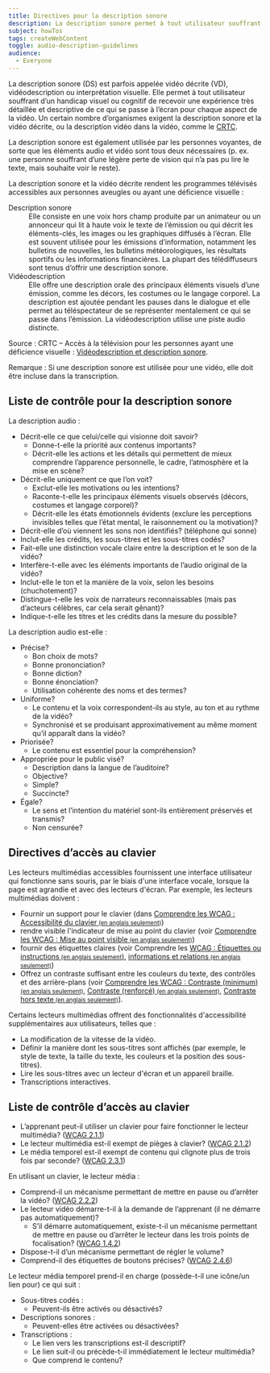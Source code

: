 ```yaml
---
title: Directives pour la description sonore
description: La description sonore permet à tout utilisateur souffrant d’un handicap visuel ou cognitif de recevoir une expérience très détaillée et descriptive de ce qui se passe à l’écran pour chaque aspect de la vidéo.
subject: howTos
tags: createWebContent
toggle: audio-description-guidelines
audience:
  - Everyone
---
```


La description sonore (DS) est parfois appelée vidéo décrite (VD), vidéodescription ou interprétation visuelle. Elle permet à tout utilisateur souffrant d’un handicap visuel ou cognitif de recevoir une expérience très détaillée et descriptive de ce qui se passe à l’écran pour chaque aspect de la vidéo. Un certain nombre d’organismes exigent la description sonore et la vidéo décrite, ou la description vidéo dans la vidéo, comme le [CRTC](https://crtc.gc.ca/fra/info_sht/b322.htm).

La description sonore est également utilisée par les personnes voyantes, de sorte que les éléments audio et vidéo sont tous deux nécessaires (p. ex. une personne souffrant d’une légère perte de vision qui n’a pas pu lire le texte, mais souhaite voir le reste).

La description sonore et la vidéo décrite rendent les programmes télévisés accessibles aux personnes aveugles ou ayant une déficience visuelle :

<dl>
<dt>Description sonore</dt>
<dd>Elle consiste en une voix hors champ produite par un animateur ou un annonceur qui lit à haute voix le texte de l’émission ou qui décrit les éléments-clés, les images ou les graphiques diffusés à l’écran. Elle est souvent utilisée pour les émissions d’information, notamment les bulletins de nouvelles, les bulletins météorologiques, les résultats sportifs ou les informations financières. La plupart des télédiffuseurs sont tenus d’offrir une description sonore.</dd>
<dt>Vidéodescription</dt>
<dd>Elle offre une description orale des principaux éléments visuels d’une émission, comme les décors, les costumes ou le langage corporel. La description est ajoutée pendant les pauses dans le dialogue et elle permet au téléspectateur de se représenter mentalement ce qui se passe dans l’émission. La vidéodescription utilise une piste audio distincte.</dd>
</dl>

Source : CRTC – Accès à la télévision pour les personnes ayant une déficience visuelle : [Vidéodescription et description sonore](https://crtc.gc.ca/fra/info_sht/b322.htm).

Remarque : Si une description sonore est utilisée pour une vidéo, elle doit être incluse dans la transcription.

## Liste de contrôle pour la description sonore

La description audio :

- Décrit-elle ce que celui/celle qui visionne doit savoir?
  - Donne-t-elle la priorité aux contenus importants?
  - Décrit-elle les actions et les détails qui permettent de mieux comprendre l’apparence personnelle, le cadre, l’atmosphère et la mise en scène?
- Décrit-elle uniquement ce que l’on voit?
  - Exclut-elle les motivations ou les intentions?
  - Raconte-t-elle les principaux éléments visuels observés (décors, costumes et langage corporel)?
  - Décrit-elle les états émotionnels évidents (exclure les perceptions invisibles telles que l’état mental, le raisonnement ou la motivation)?
- Décrit-elle d’où viennent les sons non identifiés? (téléphone qui sonne)
- Inclut-elle les crédits, les sous-titres et les sous-titres codés?
- Fait-elle une distinction vocale claire entre la description et le son de la vidéo?
- Interfère-t-elle avec les éléments importants de l’audio original de la vidéo?
- Inclut-elle le ton et la manière de la voix, selon les besoins (chuchotement)?
- Distingue-t-elle les voix de narrateurs reconnaissables (mais pas d’acteurs célèbres, car cela serait gênant)?
- Indique-t-elle les titres et les crédits dans la mesure du possible?

La description audio est-elle :

- Précise?
  - Bon choix de mots?
  - Bonne prononciation?
  - Bonne diction?
  - Bonne énonciation?
  - Utilisation cohérente des noms et des termes?
- Uniforme?
  - Le contenu et la voix correspondent-ils au style, au ton et au rythme de la vidéo?
  - Synchronisé et se produisant approximativement au même moment qu’il apparaît dans la vidéo?
- Priorisée?
  - Le contenu est essentiel pour la compréhension?
- Appropriée pour le public visé?
  - Description dans la langue de l’auditoire?
  - Objective?
  - Simple?
  - Succincte?
- Égale?
  - Le sens et l’intention du matériel sont-ils entièrement préservés et transmis?
  - Non censurée?

## Directives d’accès au clavier

Les lecteurs multimédias accessibles fournissent une interface utilisateur qui fonctionne sans souris, par le biais d'une interface vocale, lorsque la page est agrandie et avec des lecteurs d'écran. Par exemple, les lecteurs multimédias doivent :

- Fournir un support pour le clavier (dans <a href="https://www.w3.org/WAI/WCAG21/Understanding/keyboard-accessible" hreflang="en">Comprendre les WCAG : Accessibilité du clavier<small> (en anglais seulement)</small></a>)
- rendre visible l'indicateur de mise au point du clavier (voir <a href="https://www.w3.org/WAI/WCAG21/Understanding/focus-visible" hreflang="en">Comprendre les WCAG : Mise au point visible<small> (en anglais seulement)</small></a>)
- fournir des étiquettes claires (voir Comprendre les <a href="https://www.w3.org/WAI/WCAG21/Understanding/labels-or-instructions" hreflang="en">WCAG : Étiquettes ou instructions<small> (en anglais seulement</small>)</a>, <a href="https://www.w3.org/WAI/WCAG21/Understanding/info-and-relationships" hreflang="en">informations et relations<small> (en anglais seulement)</small></a>)
- Offrez un contraste suffisant entre les couleurs du texte, des contrôles et des arrière-plans (voir <a href="https://www.w3.org/WAI/WCAG21/Understanding/contrast-minimum" hreflang="en">Comprendre les WCAG : Contraste (minimum)<small> (en anglais seulement)</small></a>, <a href="https://www.w3.org/WAI/WCAG21/Understanding/contrast-enhanced" hreflang="en">Contraste (renforcé)<small> (en anglais seulement)</small></a>, <a href="https://www.w3.org/WAI/WCAG21/Understanding/non-text-contrast.html" hreflang="en">Contraste hors texte<small> (en anglais seulement)</small></a>).

Certains lecteurs multimédias offrent des fonctionnalités d'accessibilité supplémentaires aux utilisateurs, telles que :

- La modification de la vitesse de la vidéo.
- Définir la manière dont les sous-titres sont affichés (par exemple, le style de texte, la taille du texte, les couleurs et la position des sous-titres).
- Lire les sous-titres avec un lecteur d'écran et un appareil braille.
- Transcriptions interactives.

## Liste de contrôle d’accès au clavier

- L’apprenant peut-il utiliser un clavier pour faire fonctionner le lecteur multimédia? ([WCAG 2.1.1](https://www.w3.org/Translations/WCAG21-fr/#keyboard))
- Le lecteur multimédia est-il exempt de pièges à clavier? ([WCAG 2.1.2](https://www.w3.org/Translations/WCAG21-fr/#no-keyboard-trap))
- Le média temporel est-il exempt de contenu qui clignote plus de trois fois par seconde? ([WCAG 2.3.1](https://www.w3.org/Translations/WCAG21-fr/#three-flashes-or-below-threshold))

En utilisant un clavier, le lecteur média :

- Comprend-il un mécanisme permettant de mettre en pause ou d’arrêter la vidéo? ([WCAG 2.2.2](https://www.w3.org/Translations/WCAG21-fr/#pause-stop-hide))
- Le lecteur vidéo démarre-t-il à la demande de l’apprenant (il ne démarre pas automatiquement)?
  - S’il démarre automatiquement, existe-t-il un mécanisme permettant de mettre en pause ou d’arrêter le lecteur dans les trois points de focalisation? ([WCAG 1.4.2](https://www.w3.org/Translations/WCAG21-fr/#audio-control))
- Dispose-t-il d’un mécanisme permettant de régler le volume?
- Comprend-il des étiquettes de boutons précises? ([WCAG 2.4.6](https://www.w3.org/Translations/WCAG21-fr/#headings-and-labels))

Le lecteur média temporel prend-il en charge (possède-t-il une icône/un lien pour) ce qui suit :

- Sous-titres codés :
  - Peuvent-ils être activés ou désactivés?
- Descriptions sonores :
  - Peuvent-elles être activées ou désactivées?
- Transcriptions :
  - Le lien vers les transcriptions est-il descriptif?
  - Le lien suit-il ou précède-t-il immédiatement le lecteur multimédia?
  - Que comprend le contenu?
